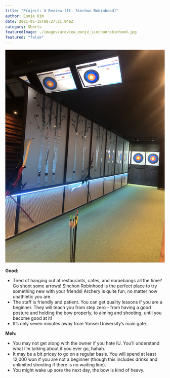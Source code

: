 ```yaml
---
title: "Project: U Review (ft. Sinchon Robinhood)"
author: Eunje Kim
date: 2021-05-15T00:27:21.946Z
category: Shorts
featuredImage: ./images/ureview_eunje_sinchonrobinhood.jpg
featured: "false"
---
```

![](images/ureview_eunje_sinchonrobinhood.jpg)

**Good:**

* Tired of hanging out at restaurants, cafes, and noraebangs all the time? Go shoot some arrows! Sinchon Robinhood is the perfect place to try something new with your friends! Archery is quite fun, no matter how unathletic you are. 
* The staff is friendly and patient. You can get quality lessons if you are a beginner. They will teach you from step zero - from having a good posture and holding the bow properly, to aiming and shooting, until you become good at it! 
* It’s only seven minutes away from Yonsei University’s main gate.



**Meh:**

* You may not get along with the owner if you hate IU. You’ll understand what I’m talking about if you ever go, hahah.
* It may be a bit pricey to go on a regular basis. You will spend at least 12,000 won if you are not a beginner (though this includes drinks and unlimited shooting if there is no waiting line).
* You might wake up sore the next day, the bow is kind of heavy.

<!--EndFragment-->
